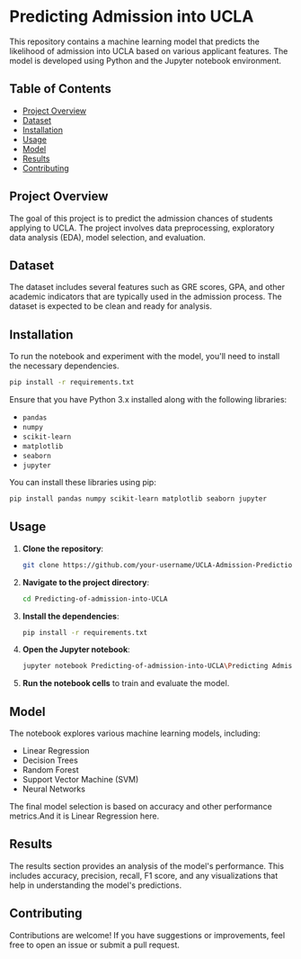 

# Predicting Admission into UCLA

This repository contains a machine learning model that predicts the likelihood of admission into UCLA based on various applicant features. The model is developed using Python and the Jupyter notebook environment.

## Table of Contents

- [Project Overview](#project-overview)
- [Dataset](#dataset)
- [Installation](#installation)
- [Usage](#usage)
- [Model](#model)
- [Results](#results)
- [Contributing](#contributing)

## Project Overview

The goal of this project is to predict the admission chances of students applying to UCLA. The project involves data preprocessing, exploratory data analysis (EDA), model selection, and evaluation.

## Dataset

The dataset includes several features such as GRE scores, GPA, and other academic indicators that are typically used in the admission process. The dataset is expected to be clean and ready for analysis.

## Installation

To run the notebook and experiment with the model, you'll need to install the necessary dependencies.

```bash
pip install -r requirements.txt
```

Ensure that you have Python 3.x installed along with the following libraries:

- `pandas`
- `numpy`
- `scikit-learn`
- `matplotlib`
- `seaborn`
- `jupyter`

You can install these libraries using pip:

```bash
pip install pandas numpy scikit-learn matplotlib seaborn jupyter
```

## Usage

1. **Clone the repository**:
   ```bash
   git clone https://github.com/your-username/UCLA-Admission-Prediction.git
   ```
   
2. **Navigate to the project directory**:
   ```bash
   cd Predicting-of-admission-into-UCLA
   ```
   
3. **Install the dependencies**:
   ```bash
   pip install -r requirements.txt
   ```

4. **Open the Jupyter notebook**:
   ```bash
   jupyter notebook Predicting-of-admission-into-UCLA\Predicting Admission into UCLA.ipynb
   ```

5. **Run the notebook cells** to train and evaluate the model.

## Model

The notebook explores various machine learning models, including:

- Linear Regression
- Decision Trees
- Random Forest
- Support Vector Machine (SVM)
- Neural Networks

The final model selection is based on accuracy and other performance metrics.And it is Linear Regression here.

## Results

The results section provides an analysis of the model's performance. This includes accuracy, precision, recall, F1 score, and any visualizations that help in understanding the model's predictions.

## Contributing

Contributions are welcome! If you have suggestions or improvements, feel free to open an issue or submit a pull request.

